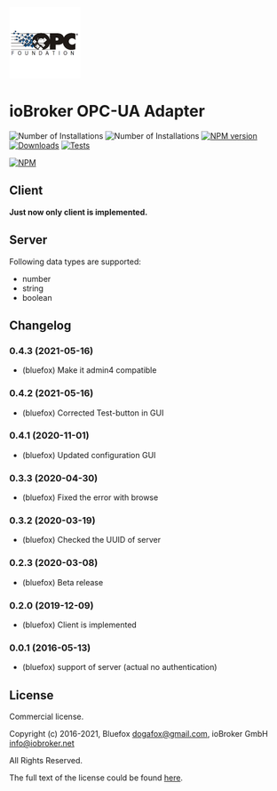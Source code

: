 ![Logo](admin/opcua.png)
# ioBroker OPC-UA Adapter

![Number of Installations](http://iobroker.live/badges/opcua-installed.svg) ![Number of Installations](http://iobroker.live/badges/opcua-stable.svg) [![NPM version](http://img.shields.io/npm/v/iobroker.opcua.svg)](https://www.npmjs.com/package/iobroker.opcua)
[![Downloads](https://img.shields.io/npm/dm/iobroker.opcua.svg)](https://www.npmjs.com/package/iobroker.opcua)
[![Tests](https://travis-ci.org/ioBroker/ioBroker.opcua.svg?branch=master)](https://travis-ci.org/ioBroker/ioBroker.opcua)

[![NPM](https://nodei.co/npm/iobroker.opcua.png?downloads=true)](https://nodei.co/npm/iobroker.opcua/)

## Client
**Just now only client is implemented.**

## Server
Following data types are supported:
- number
- string
- boolean

<!--
	Placeholder for the next version (at the beginning of the line):
	### __WORK IN PROGRESS__
-->

## Changelog
### 0.4.3 (2021-05-16)
* (bluefox) Make it admin4 compatible

### 0.4.2 (2021-05-16)
* (bluefox) Corrected Test-button in GUI

### 0.4.1 (2020-11-01)
* (bluefox) Updated configuration GUI

### 0.3.3 (2020-04-30)
* (bluefox) Fixed the error with browse

### 0.3.2 (2020-03-19)
* (bluefox) Checked the UUID of server

### 0.2.3 (2020-03-08)
* (bluefox) Beta release

### 0.2.0 (2019-12-09)
* (bluefox) Client is implemented

### 0.0.1 (2016-05-13)
* (bluefox) support of server (actual no authentication)

## License
Commercial license.

Copyright (c) 2016-2021, Bluefox <dogafox@gmail.com>, ioBroker GmbH <info@iobroker.net>

All Rights Reserved.

The full text of the license could be found [here](LICENSE). 
 
